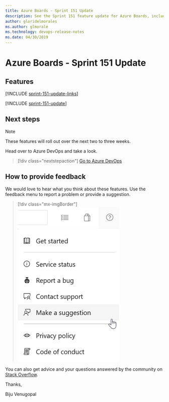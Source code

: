 ```yaml
---
title: Azure Boards - Sprint 151 Update
description: See the Sprint 151 feature update for Azure Boards, including next steps.
author: gloridelmorales
ms.author: glmorale
ms.technology: devops-release-notes
ms.date: 04/30/2019
---
```


# Azure Boards - Sprint 151 Update

## Features

[!INCLUDE [sprint-151-update-links](../includes/boards/sprint-151-update-links.md)]

[!INCLUDE [sprint-151-update](../includes/boards/sprint-151-update.md)]

## Next steps

> [!NOTE]
> These features will roll out over the next two to three weeks.

Head over to Azure DevOps and take a look.

> [!div class="nextstepaction"]
> [Go to Azure DevOps](https://go.microsoft.com/fwlink/?LinkId=307137&campaign=o~msft~docs~product-vsts~release-notes)

## How to provide feedback

We would love to hear what you think about these features. Use the feedback menu to report a problem or provide a suggestion.

> [!div class="mx-imgBorder"]
> ![Make a suggestion](../../media/make-a-suggestion.png)

You can also get advice and your questions answered by the community on [Stack Overflow](https://stackoverflow.com/questions/tagged/azure-devops).

Thanks,

Biju Venugopal
